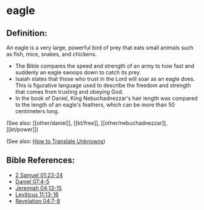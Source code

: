 # eagle #

## Definition: ##

An eagle is a very large, powerful bird of prey that eats small animals such as fish, mice, snakes, and chickens.

* The Bible compares the speed and strength of an army to how fast and suddenly an eagle swoops down to catch its prey.
* Isaiah states that those who trust in the Lord will soar as an eagle does. This is figurative language used to describe the freedom and strength that comes from trusting and obeying God.
* In the book of Daniel, King Nebuchadnezzar's hair length was compared to the length of an eagle's feathers, which can be more than 50 centimeters long.

(See also: [[other/daniel]], [[kt/free]], [[other/nebuchadnezzar]], [[kt/power]])

(See also: [How to Translate Unknowns](en/ta-vol1/translate/man/translate-unknown))

## Bible References: ##

* [2 Samuel 01:23-24](en/tn/2sa/help/01/23)
* [Daniel 07:4-5](en/tn/dan/help/07/04)
* [Jeremiah 04:13-15](en/tn/jer/help/04/13)
* [Leviticus 11:13-16](en/tn/lev/help/11/13)
* [Revelation 04:7-8](en/tn/rev/help/04/07)